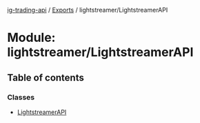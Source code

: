 [ig-trading-api](../README.md) / [Exports](../modules.md) / lightstreamer/LightstreamerAPI

# Module: lightstreamer/LightstreamerAPI

## Table of contents

### Classes

- [LightstreamerAPI](../classes/lightstreamer_LightstreamerAPI.LightstreamerAPI.md)
